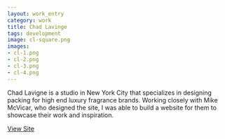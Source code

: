 ```yaml
---              
layout: work_entry
category: work
title: Chad Lavinge
tags: development
image: cl-square.png
images: 
- cl-1.png
- cl-2.png
- cl-3.png
- cl-4.png
---
```

Chad Lavigne is a studio in New York City that specializes in designing packing for high end luxury fragrance brands. Working closely with Mike McVicar, who designed the site, I was able to build a website for them to showcase their work and inspiration.

[View Site](http://chadlavigne.com)